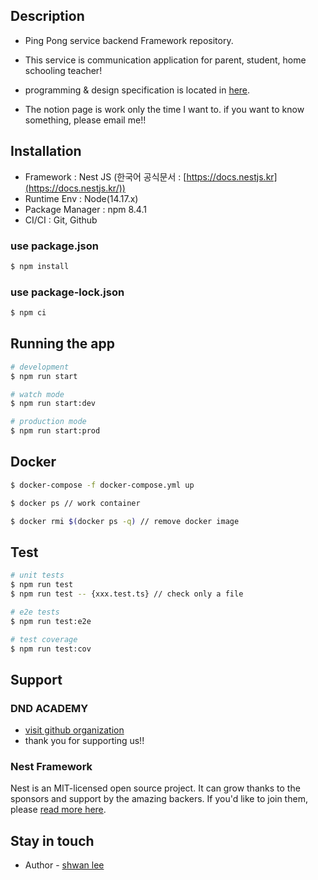 ## Description

* Ping Pong service backend Framework repository.

* This service is communication application for parent, student, home schooling teacher!

* programming & design specification is located in [here](https://www.notion.so/DND-6-_Team4-7456d5e50713440ab86fa867f5dee453).

* The notion page is work only the time I want to. if you want to know something, please email me!!


## Installation
- Framework : Nest JS (한국어 공식문서 : [https://docs.nestjs.kr](https://docs.nestjs.kr/))
- Runtime Env : Node(14.17.x)
- Package Manager : npm 8.4.1
- CI/CI : Git, Github

### use package.json
```bash
$ npm install 
```

### use package-lock.json
```bash
$ npm ci
```
## Running the app

```bash
# development
$ npm run start

# watch mode
$ npm run start:dev

# production mode
$ npm run start:prod
```

## Docker
```bash
$ docker-compose -f docker-compose.yml up

$ docker ps // work container

$ docker rmi $(docker ps -q) // remove docker image
```

## Test

```bash
# unit tests
$ npm run test
$ npm run test -- {xxx.test.ts} // check only a file

# e2e tests
$ npm run test:e2e

# test coverage
$ npm run test:cov
```

## Support

### DND ACADEMY

- [visit github organization](https://github.com/dnd-side-project)
- thank you for supporting us!!

### Nest Framework
Nest is an MIT-licensed open source project. It can grow thanks to the sponsors and support by the amazing backers. If you'd like to join them, please [read more here](https://docs.nestjs.com/support).

## Stay in touch

- Author - [shwan lee](https://github.com/LeeSeunghwanSeungLee)


